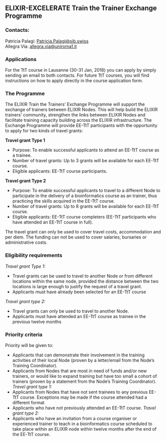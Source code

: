 ## ELIXIR-EXCELERATE Train the Trainer Exchange Programme

### Contacts: 
Patricia Palagi: Patricia.Palagi@sib.swiss <br>
Allegra Via: allegra.via@uniroma1.it

### Applications

For the TtT course in Lausanne (30-31 Jan, 2018) you can apply by simply sending an email to both contacts.
For future TtT courses, you will find instructions on how to apply directly in the course application form. 

### The Programme

The ELIXIR Train the Trainers’ Exchange Programme will support the exchange of trainers between ELIXIR Nodes. 
This will help build the ELIXIR trainers’ community, strengthen the links between ELIXIR Nodes and facilitate training 
capacity building across the ELIXIR infrastructure. 
The Exchange Programme will provide EE-TtT participants with  the opportunity to apply for two kinds of travel grants:

**Travel grant Type 1** <br>
- Purpose: To enable successful applicants to attend an EE-TtT course as a trainee. 
- Number of travel grants: Up to 3 grants will be available for each EE-TtT course.
- Eligible applicants: EE-TtT course participants. 

**Travel grant Type 2** 
- Purpose: To enable successful applicants to travel to a different Node to participate in the delivery of  a bioinformatics course as an trainer, thus practicing the skills acquired in the EE-TtT course. 
- Number of travel grants: Up to 8 grants will be available for each EE-TtT course.
- Eligible applicants: EE-TtT course completers (EE-TtT participants who have attended an  EE-TtT course in full).

The travel grant can only be used to cover travel costs, accommodation and per diem. The funding can not be used to cover salaries, bursaries or administrative costs.

### Eligibility requirements 

*Travel grant Type 1:* <br>
- Travel grants can be used to travel to another Node or from different locations within the same node, provided the 
distance between the two locations is large enough to justify the request of a travel grant.
- Applicants must have already been selected for an EE-TtT course

*Travel grant type 2:* <br>
- Travel grants can only be used to travel to another Node.
- Applicants must have attended an EE-TtT course as trainee in the previous twelve months

### Priority criteria

Priority will be given to:

- Applicants that can demonstrate their involvement in the training activities of their local Node (proven by a letter/email from the Node’s Training Coordinator).
- Applicants from Nodes that are most in need of funds and/or new trainers, or would like to expand training but have too small a cohort of trainers (proven by  a statement from the Node’s Training Coordinator).
*Travel grant  type 1:*
- Applicants from Nodes that have not sent trainees to any previous EE-TtT course. Exceptions may be made if the course attended had a different format
- Applicants who have not previously attended an EE-TtT course.
*Travel grant type 2:*
- Applicants who have an invitation from a course organiser or experienced trainer to teach in a bioinformatics course scheduled to take place within an ELIXIR node within twelve months after the end of the EE-TtT course.

